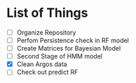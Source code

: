 # List of Things

- [ ] Organize Repository
- [ ] Perfom Persistence check in RF model
- [ ] Create Matrices for Bayesian Model
- [ ] Second Stage of HMM model
- [X] Clean Argos data
- [ ] Check out predict RF

